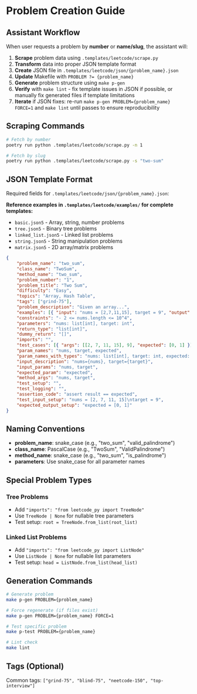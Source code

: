# Problem Creation Guide

## Assistant Workflow

When user requests a problem by **number** or **name/slug**, the assistant will:

1. **Scrape** problem data using `.templates/leetcode/scrape.py`
2. **Transform** data into proper JSON template format
3. **Create** JSON file in `.templates/leetcode/json/{problem_name}.json`
4. **Update** Makefile with `PROBLEM ?= {problem_name}`
5. **Generate** problem structure using `make p-gen`
6. **Verify** with `make lint` - fix template issues in JSON if possible, or manually fix generated files if template limitations
7. **Iterate** if JSON fixes: re-run `make p-gen PROBLEM={problem_name} FORCE=1` and `make lint` until passes to ensure reproducibility

## Scraping Commands

```bash
# Fetch by number
poetry run python .templates/leetcode/scrape.py -n 1

# Fetch by slug
poetry run python .templates/leetcode/scrape.py -s "two-sum"
```

## JSON Template Format

Required fields for `.templates/leetcode/json/{problem_name}.json`:

**Reference examples in `.templates/leetcode/examples/` for complete templates:**

- `basic.json5` - Array, string, number problems
- `tree.json5` - Binary tree problems
- `linked_list.json5` - Linked list problems
- `string.json5` - String manipulation problems
- `matrix.json5` - 2D array/matrix problems

```json
{
    "problem_name": "two_sum",
    "class_name": "TwoSum",
    "method_name": "two_sum",
    "problem_number": "1",
    "problem_title": "Two Sum",
    "difficulty": "Easy",
    "topics": "Array, Hash Table",
    "tags": ["grind-75"],
    "problem_description": "Given an array...",
    "examples": [{ "input": "nums = [2,7,11,15], target = 9", "output": "[0,1]" }],
    "constraints": "- 2 <= nums.length <= 10^4",
    "parameters": "nums: list[int], target: int",
    "return_type": "list[int]",
    "dummy_return": "[]",
    "imports": "",
    "test_cases": [{ "args": [[2, 7, 11, 15], 9], "expected": [0, 1] }],
    "param_names": "nums, target, expected",
    "param_names_with_types": "nums: list[int], target: int, expected: list[int]",
    "input_description": "nums={nums}, target={target}",
    "input_params": "nums, target",
    "expected_param": "expected",
    "method_args": "nums, target",
    "test_setup": "",
    "test_logging": "",
    "assertion_code": "assert result == expected",
    "test_input_setup": "nums = [2, 7, 11, 15]\ntarget = 9",
    "expected_output_setup": "expected = [0, 1]"
}
```

## Naming Conventions

- **problem_name**: snake_case (e.g., "two_sum", "valid_palindrome")
- **class_name**: PascalCase (e.g., "TwoSum", "ValidPalindrome")
- **method_name**: snake_case (e.g., "two_sum", "is_palindrome")
- **parameters**: Use snake_case for all parameter names

## Special Problem Types

### Tree Problems

- Add `"imports": "from leetcode_py import TreeNode"`
- Use `TreeNode | None` for nullable tree parameters
- Test setup: `root = TreeNode.from_list(root_list)`

### Linked List Problems

- Add `"imports": "from leetcode_py import ListNode"`
- Use `ListNode | None` for nullable list parameters
- Test setup: `head = ListNode.from_list(head_list)`

## Generation Commands

```bash
# Generate problem
make p-gen PROBLEM={problem_name}

# Force regenerate (if files exist)
make p-gen PROBLEM={problem_name} FORCE=1

# Test specific problem
make p-test PROBLEM={problem_name}

# Lint check
make lint
```

## Tags (Optional)

Common tags: `["grind-75", "blind-75", "neetcode-150", "top-interview"]`
